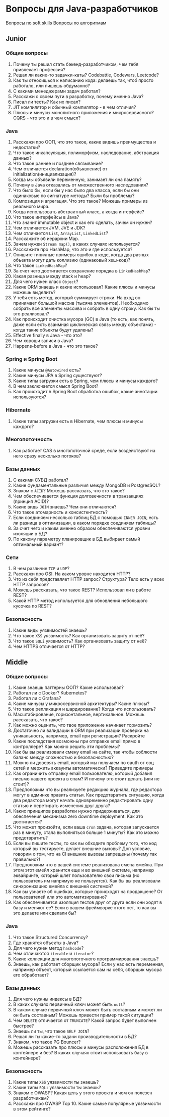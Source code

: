 # Вопросы для Java-разработчиков

[Вопросы по soft skills](/questions/softskills.md)
[Вопросы по алгоритмам](/questions/algorithms.md)

## Junior

### Общие вопросы

1. Почему ты решил стать бэкенд-разработчиком, чем тебя привлекает профессия?
1. Решал ли какие-то задачки-каты? Codebattle, Codewars, Leetcode?
1. Как ты относишься к написанию кода: делаешь так, чтоб просто работало, или пишешь обдуманно?
1. С какими менеджерами задач работал?
1. Расскажи о своем пути в разработку, почему именно Java?
1. Писал ли тесты? Как их писал?
1. JIT компилятор и обычный компилятор - в чем отличия?
1. Плюсы и минусы монолитного приложения и микросервисного?
CQRS - что это и в чем смысл?

### Java

1. Расскажи про ООП, что это такое, какие видишь преимущества и недостатки?
1. Что такое инкапсуляция, полиморфизм, наследование, абстракция данных?
1. Что такое раннее и позднее связывание?
1. Чем отличается declaration(объявление) от initialization(инициализация)?
1. Когда мы объявили переменную, занимает ли она память?
1. Почему в Java отказались от множественного наследования?
1. Что было бы, если бы у нас было два класса, если бы они одинаковые по сигнатуре методы? Были бы проблемы?
1. Композиция и агрегация. Что это такое? Можешь примеры из реального мира.
1. Когда использовать абстрактный класс, а когда интерфейс?
1. Что такое интерфейсы в Java?
1. Что значит immutable object и как его сделать, зачем он нужен?
1. Чем отличается JVM, JVE и JDK?
1. Чем отличается `List`, `ArrayList`, `LinkedList`?
1. Расскажите об иерархии Map.
1. Зачем нужен `Stream map()`, в каких случаях используется?
1. Расскажите про HashMap, что это и где используется?
1. Опишите типичные примеры ошибок в коде, когда два разных объекта могут дать коллизию (одинаковый хеш-код)?
1. Что такое `LinkedHashMap`?
1. За счет чего достигается сохранение порядка в `LinkedHashMap`?
1. Какая разница между stack и heap?
1. Для чего нужен класс `Object`?
1. Какие ORM знаешь и какие использовал? Какие плюсы и минусы можешь выделить?
1. У тебя есть метод, который суммирует строки. На вход он принимает большой массив (тысяча элементов). Необходимо собрать все элементы массива и собрать в одну строку. Как бы ты это реализовал?
1. Как происходит очистка мусора (GC) в Java (то есть, как понять, даже если есть взаимная циклическая связь между объектами) - когда такие объекты будут удалены?
1. Effective finally в Java - что это?
1. Чем хороши записи в Java?
1. Happens-before в Java - что это такое?


### Spring и Spring Boot

1. Какие минусы `@Autowired` есть?
1. Какие минусы JPA в Spring существуют?
1. Какие типы загрузки есть в Spring, чем плюсы и минусы каждого?
1. В чем заключается смысл Spring Boot?
1. Как происходит в Spring Boot обработка ошибок, какие аннотации используются?

### Hibernate

1. Какие типы загрузки есть в Hibernate, чем плюсы и минусы каждого?

### Многопоточность

1. Как работает CAS в многопоточной среде, если воздействуют на него сразу несколько потоков?


### Базы данных

1. С какими СУБД работал?
1. Какие фундаментальные различия между MongoDB и PostgresSQL?
1. Знаком с `ACID`? Можешь рассказать, что это такое?
1. Чем обеспечивается функция долговечности в транзакциях (принцип ACID)?
1. Какие виды `JOIN` знаешь? Чем они отличаются?
1. Что такое атомарность и консистентность?
1. Если соединяем несколько таблиц БД с помощью `INNER JOIN`, есть ли разница в оптимизации, в каком порядке соединяем таблицы?
1. За счет чего и каким именно образом обеспечиваются уровни изоляции в БД?
1. По какому параметру планировщик в БД выбирает самый оптимальный вариант?

### Сети

1. В чем различие `TCP` и `UDP`?
1. Расскажи про OSI. На каком уровне находится HTTP?
1. Что из себя представляет HTTP запрос? Структура? Тело есть у всех HTTP запросов?
1. Можешь рассказать, что такое REST? Использовал ли в работе REST?
1. Какой HTTP метод используется для обновления небольшого кусочка по REST?

### Безопасность

1. Какие виды уязвимостей знаешь?
1. Что такое `XSS` уязвимость? Как организовать защиту от неё?
1. Что такое `SQLi` уязвимость? Как организовать защиту от неё?
1. Чем HTTPS отличается от HTTP?

## Middle

### Общие вопросы

1. Какие знаешь паттерны ООП? Какие использовал?
1. Работал ли с Docker? Kubernetes?
1. Работал ли с Grafana?
1. Какие минусы у микросервисной архитектуры? Какие плюсы?
1. Что такое репликация и шардирование? Когда что использовать?
1. Масштабирование, горизонтальное, вертикальное. Можешь рассказать, что такое?
1. Как можно оценить, что твое приложение начинает тормозить?
1. Достаточно ли валидации в ORM при реализации проверки на уникальность, например, email при регистрации? Раскройте
1. Какие последствия возможны при отправке email прямо в контроллере? Как можно решить эти проблемы?
1. Как бы вы реализовали смену email на сайте, так чтобы соблюсти баланс между сложностью и безопасностью?
1. Можно ли доверять email, который мы получаем по oauth от соц сетей и мержить аккаунты автоматически? Приведите примеры
1. Как ограничить отправку email пользователю, который добавил письмо нашего проекта в спам? И почему это стоит делать (или не стоит)?
1. Предположим что вы реализуете редакцию журнала, где редактора могут в админке править статьи. Как предотвратить ситуацию, когда два редактора могут начать одновременно редактировать одну статью и перетирать изменения друг друга?
1. Каких принципов разработки нужно придерживаться, для обеспечения механизма zero downtime deployment. Как это достигается?
1. Что может произойти, если ваша `cron` задача, которая запускается раз в минуту, стала выполняться больше 1 минуты? Как это можно предотвратить?
1. Если вы пишите тесты, то как вы обходите проблему того, что код который вы тестируете, делает внешние вызовы? Доп условие, говорим о том, что на CI внешние вызовы запрещены (почему так правильно?)
1. Предположим что в вашей системе реализована смена емейла. При этом этот емейл хранится еще и во внешней системе, например эквайринге, который шлет пользователю свои письма (но пользователь им напрямую не пользуется). Как бы вы реализовали синхронизацию емейла с внешней системой?
1. Как вы узнаете об ошибках, которые происходят на продакшене? От пользователей или это автоматизировано?
1. Как обеспечивается изоляция тестов друг от друга если они ходят в базу и меняют ее? Если в вашем фреймворке этого нет, то как вы это делаете или сделали бы?


### Java

1. Что такое Structured Concurrency?
1. Где хранятся объекты в Java?
1. Для чего нужен метод `hashcode`?
1. Чем отличаются `iterable` и `iterator`?
1. Какие коллекции для многопоточного программирования знаешь?
1. Знаешь, как работает сборщик мусора? Если у нас есть переменная, например объект, который ссылается сам на себя, сборщик мусора его обработает?

### Базы данных

1. Для чего нужны индексы в БД?
1. В каких случаях первичный ключ может быть `null`?
1. В каком случае первичный ключ может быть составным и может ли он быть составным? Можешь привести пример такой ситуации?
1. Чем `DELETE` отличается от `TRUNCATE`? Какой запрос будет выполнен быстрее?
1. Знаешь ли ты, что такое `SELF JOIN`?
1. Решал ли ты какие-то задачи производительности в БД?
1. Знаком, что такое PG Bouncer?
1. Можешь рассказать про плюсы и минусы расположения БД в контейнере и без? В каких случаях стоит использовать базу в контейнере?

### Безопасность

1. Какие типы `XSS` уязвимости ты знаешь?
1. Какие типы `SQLi` уязвимости ты знаешь?
1. Знаком с OWASP? Какая цель у этого проекта и чем он полезен разработчикам?
1. Расскажи про OWASP Top 10. Какие самые популярные уязвимости в этом рейтинге?
